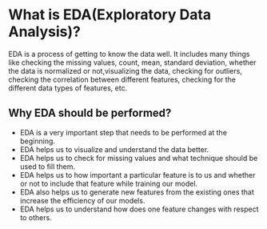 # What is EDA(Exploratory Data Analysis)?
EDA is a process of getting to know the data well. It includes many things like checking the missing values, count, mean, standard deviation, whether the data is normalized or 
not,visualizing the data, checking for outliers, checking the correlation between different features, checking for the different data types of features, etc.

## Why EDA should be performed?
* EDA is a very important step that needs to be performed at the beginning.  
* EDA helps us to visualize and understand the data better.
* EDA helps us to check for missing values and what technique should be used to fill them.
* EDA helps us to how important a particular feature is to us and whether or not to include that feature while training our model.
* EDA also helps us to generate new features from the existing ones that increase the efficiency of our models.
* EDA helps us to understand how does one feature changes with respect to others.
